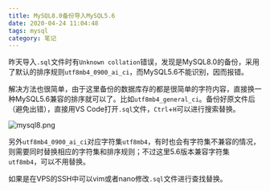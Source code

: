```yaml
---
title: MySQL8.0备份导入MySQL5.6
date: 2020-04-24 11:04:48
tags: mysql
category: 笔记
---
```


昨天导入`.sql`文件时有`Unknown collation`错误，发现是MySQL8.0的备份，采用了默认的排序规则`utf8mb4_0900_ai_ci`，而MySQL5.6不能识别，因而报错。  

解决方法也很简单，由于这里备份的数据库存的都是很简单的字符内容，直接换一种MySQL5.6兼容的排序就可以了。比如`utf8mb4_general_ci`。备份好原文件后（避免出错），直接用VS Code打开`.sql`文件，`Ctrl`+`H`可以进行搜索替换。  

![mysql8.png](https://img.lchord.com/images/2020/04/24/mysql8.png)  

另外`utf8mb4_0900_ai_ci`对应字符集`utf8mb4`，有时也会有字符集不兼容的情况，则需要同时替换相应的字符集和排序规则；不过这里5.6版本兼容字符集`utf8mb4`，可以不用替换。  

如果是在VPS的SSH中可以vim或者nano修改`.sql`文件进行查找替换。
